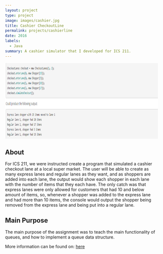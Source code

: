 ```yaml
---
layout: project
type: project
image: images/cashier.jpg
title: Cashier CheckoutLine 
permalink: projects/cashierline 
date: 2016
labels:
  - Java
summary: A cashier simulator that I developed for ICS 211.
---
```


<div class>
<img class="ui centered middle image" height = "250" width = "1500" src="../images/cashier pic.png">
</div>

<h2>About</h2>
<p>
For ICS 211, we were instructed create a program that simulated a cashier checkout lane at a local super market. The user will be able to create as many express lanes and regular lanes as they want, and as shoppers are added into each lane, the output would show each shopper in each lane with the number of items that they each have. The only catch was that express lanes were only allowed for customers that had 10 and below amount of items, so, whenever a shopper was added to the express lane and had more than 10 items, the console would output the shopper being removed from the express lane and being put into a regular lane.
  </p>

<h2>Main Purpose</h2>
The main purpose of the assignment was to teach the main functionality of queues, and how to implement a queue data structure.

More information can be found on: <a href="http://courses.ics.hawaii.edu/ics211s17-2/morea/100.queues/experience-A06.html">here</a>


 



